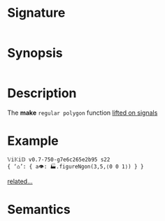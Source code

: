 # Signature
```vikid-signature
```

# Synopsis
```vikid-synopsis
```

# Description
The __make__ `regular polygon` function [lifted on signals](/refman/concepts/pure_functions)

# Example
```vikid-script
𝕍i𝕂i𝔻 v0.7-750-g7e6c265e2b95 s22
{ ‘⌂’: { a👁: 🏭.figureNgon(3,5,⟨0 0 1⟩) } }
```


[related...](https://en.wikipedia.org/wiki/Regular_polygon)

# Semantics
